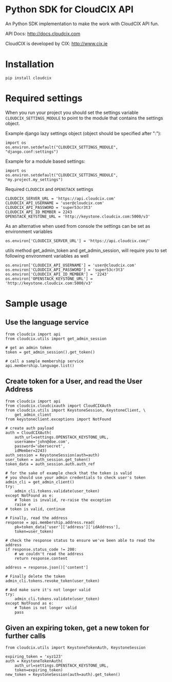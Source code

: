# Python SDK for CloudCIX API #

An Python SDK implementation to make the work with CloudCIX API fun.

API Docs: http://docs.cloudcix.com

CloudCIX is developed by CIX: http://www.cix.ie

# Installation #


    pip install cloudcix

# Required settings #

When you run your project you should set the settings variable 
`CLOUDCIX_SETTINGS_MODULE` to point to the module that contains the settings
object.

Example django lazy settings object (object should be specified after ":"):


    import os
    os.environ.setdefault("CLOUDCIX_SETTINGS_MODULE", "django.conf:settings")

Example for a module based settings:


    import os
    os.environ.setdefault("CLOUDCIX_SETTINGS_MODULE", "my.project.my_settings")

Required `CLOUDCIX` and `OPENSTACK` settings


    CLOUDCIX_SERVER_URL = 'https://api.cloudcix.com'
    CLOUDCIX_API_USERNAME = 'user@cloudcix.com'
    CLOUDCIX_API_PASSWORD = 'super53cr3t3'
    CLOUDCIX_API_ID_MEMBER = 2243
    OPENSTACK_KEYSTONE_URL = 'http://keystone.cloudcix.com:5000/v3'

As an alternative when used from console the settings can be set as environment
variables


    os.environ['CLOUDCIX_SERVER_URL'] = 'https://api.cloudcix.com/'

utils method get_admin_token and get_admin_session, will require you to set
following environment variables as well


    os.environ['CLOUDCIX_API_USERNAME'] = 'user@cloudcix.com'
    os.environ['CLOUDCIX_API_PASSWORD'] = 'super53cr3t3'
    os.environ['CLOUDCIX_API_ID_MEMBER'] = '2243'
    os.environ['OPENSTACK_KEYSTONE_URL'] = 'http://keystone.cloudcix.com:5000/v3'

# Sample usage #

## Use the language service ##


    from cloudcix import api
    from cloudcix.utils import get_admin_session
    
    # get an admin token
    token = get_admin_session().get_token()
    
    # call a sample membership service
    api.membership.language.list()
    
## Create token for a User, and read the User Address ##


    from cloudcix import api
    from cloudcix.cloudcixauth import CloudCIXAuth
    from cloudcix.utils import KeystoneSession, KeystoneClient, \
        get_admin_client
    from keystoneclient.exceptions import NotFound

    # create auth payload
    auth = CloudCIXAuth(
        auth_url=settings.OPENSTACK_KEYSTONE_URL,
        username='john@doe.com',
        password='ubersecret',
        idMember=2243)
    auth_session = KeystoneSession(auth=auth)
    user_token = auth_session.get_token()
    token_data = auth_session.auth.auth_ref
    
    # for the sake of example check that the token is valid
    # you should use your admin credentials to check user's token
    admin_cli = get_admin_client()
    try:
        admin_cli.tokens.validate(user_token)
    except NotFound as e:
        # Token is invalid, re-raise the exception
        raise e
    # token is valid, continue

    # Finally, read the address
    response = api.membership.address.read(
        pk=token_data['user']['address']['idAddress'],
        token=user_token)

    # check the response status to ensure we've been able to read the address
    if response.status_code != 200:
        # we couldn't read the address
        return response.content

    address = response.json()['content']

    # Finally delete the token
    admin_cli.tokens.revoke_token(user_token)

    # And make sure it's not longer valid
    try:
        admin_cli.tokens.validate(user_token)
    except NotFound as e:
        # Token is not longer valid
        pass

## Given an expiring token, get a new token for further calls ##


    from cloudcix.utils import KeystoneTokenAuth, KeystoneSession
    
    expiring_token = 'xyz123'
    auth = KeystoneTokenAuth(
        auth_url=settings.OPENSTACK_KEYSTONE_URL,
        token=expiring_token)
    new_token = KeystoneSession(auth=auth).get_token()
